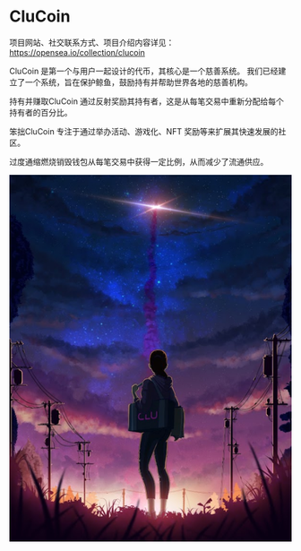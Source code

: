 # CluCoin

项目网站、社交联系方式、项目介绍内容详见：https://opensea.io/collection/clucoin

CluCoin 是第一个与用户一起设计的代币，其核心是一个慈善系统。
我们已经建立了一个系统，旨在保护鲸鱼，鼓励持有并帮助世界各地的慈善机构。

持有并赚取CluCoin 通过反射奖励其持有者，这是从每笔交易中重新分配给每个持有者的百分比。

笨拙CluCoin 专注于通过举办活动、游戏化、NFT 奖励等来扩展其快速发展的社区。

过度通缩燃烧销毁钱包从每笔交易中获得一定比例，从而减少了流通供应。

![nft](01.png)
